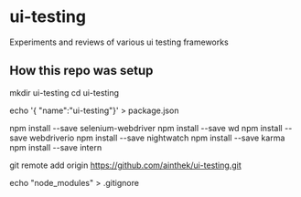 
# ui-testing

Experiments and reviews of various ui testing frameworks



## How this repo was setup
  
  mkdir ui-testing
  cd ui-testing
  
  echo '{ "name":"ui-testing"}' > package.json
  
  npm install --save selenium-webdriver
  npm install --save wd
  npm install --save webdriverio
  npm install --save nightwatch
  npm install --save karma
  npm install --save intern


  git remote add origin https://github.com/ainthek/ui-testing.git

  echo "node_modules" > .gitignore